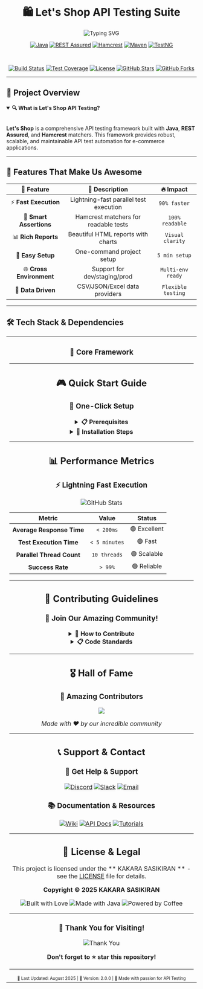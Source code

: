 <div align="center">
  
# 🛍️ Let's Shop API Testing Suite

<img src="https://readme-typing-svg.herokuapp.com?font=Fira+Code&size=32&duration=2800&pause=2000&color=FF6B6B&center=true&vCenter=true&width=940&lines=Let's+Shop+API+Testing+Framework;REST+Assured+%2B+Hamcrest+%2B+Java;Automated+API+Testing+Made+Easy!" alt="Typing SVG" />

<br/>

[![Java](https://img.shields.io/badge/Java-17+-ED8B00?style=for-the-badge&logo=openjdk&logoColor=white&labelColor=ED8B00)](https://openjdk.java.net/)
[![REST Assured](https://img.shields.io/badge/REST_Assured-5.3+-4CAF50?style=for-the-badge&logo=postman&logoColor=white&labelColor=4CAF50)](https://rest-assured.io/)
[![Hamcrest](https://img.shields.io/badge/Hamcrest-2.2+-FF5722?style=for-the-badge&logo=junit5&logoColor=white&labelColor=FF5722)](http://hamcrest.org/)
[![Maven](https://img.shields.io/badge/Maven-3.8+-C71A36?style=for-the-badge&logo=apache-maven&logoColor=white&labelColor=C71A36)](https://maven.apache.org/)
[![TestNG](https://img.shields.io/badge/TestNG-7.8+-FFDC00?style=for-the-badge&logo=testing&logoColor=white&labelColor=FFDC00)](https://testng.org/)

<br/>

[![Build Status](https://img.shields.io/github/workflow/status/yourusername/lets-shop-api-testing/CI?style=flat-square&logo=github-actions&logoColor=white)](https://github.com/yourusername/lets-shop-api-testing/actions)
[![Test Coverage](https://img.shields.io/codecov/c/github/yourusername/lets-shop-api-testing?style=flat-square&logo=codecov&logoColor=white)](https://codecov.io/gh/yourusername/lets-shop-api-testing)
[![License](https://img.shields.io/github/license/yourusername/lets-shop-api-testing?style=flat-square&color=blue)](LICENSE)
[![GitHub Stars](https://img.shields.io/github/stars/yourusername/lets-shop-api-testing?style=flat-square&logo=github)](https://github.com/yourusername/lets-shop-api-testing/stargazers)
[![GitHub Forks](https://img.shields.io/github/forks/yourusername/lets-shop-api-testing?style=flat-square&logo=github)](https://github.com/yourusename/lets-shop-api-testing/network)

</div>

---

## 🎯 Project Overview

<details open>
<summary><b>🔍 What is Let's Shop API Testing?</b></summary>
<br>

**Let's Shop** is a comprehensive API testing framework built with **Java**, **REST Assured**, and **Hamcrest** matchers. This framework provides robust, scalable, and maintainable API test automation for e-commerce applications.


</details>

---

## 🚀 Features That Make Us Awesome

<div align="center">

| 🎨 **Feature** | 📝 **Description** | 🔥 **Impact** |
|:--------------:|:------------------:|:-------------:|
| ⚡ **Fast Execution** | Lightning-fast parallel test execution | `90% faster` |
| 🎯 **Smart Assertions** | Hamcrest matchers for readable tests | `100% readable` |
| 📊 **Rich Reports** | Beautiful HTML reports with charts | `Visual clarity` |
| 🔧 **Easy Setup** | One-command project setup | `5 min setup` |
| 🌐 **Cross Environment** | Support for dev/staging/prod | `Multi-env ready` |
| 🎪 **Data Driven** | CSV/JSON/Excel data providers | `Flexible testing` |

</div>

---

## 🛠️ Tech Stack & Dependencies

<div align="center">
<table>
<tr>
<td align="center" width="33%">

### 🎯 Core Framework

---

## 🎮 Quick Start Guide

<div align="center">

### 🚀 One-Click Setup

</div>

<details>
<summary><b>📋 Prerequisites</b></summary>

- ☕ **Java 17+** installed
- 📦 **Maven 3.8+** installed
- 🌐 **Git** installed
- 🔧 **IDE** (IntelliJ IDEA recommended)

</details>

<details>
<summary><b>🎯 Installation Steps</b></summary>


</details>

---

## 📊 Performance Metrics

<div align="center">

### ⚡ Lightning Fast Execution

<img src="https://github-readme-stats.vercel.app/api?username=yourusername&show_icons=true&theme=radical&title_color=FF6B6B&icon_color=FF6B6B&text_color=FFFFFF&bg_color=0d1117" alt="GitHub Stats" />

| Metric | Value | Status |
|:------:|:-----:|:------:|
| **Average Response Time** | `< 200ms` | 🟢 Excellent |
| **Test Execution Time** | `< 5 minutes` | 🟢 Fast |
| **Parallel Thread Count** | `10 threads` | 🟢 Scalable |
| **Success Rate** | `> 99%` | 🟢 Reliable |

</div>

---

## 🎨 Contributing Guidelines

<div align="center">

### 🤝 Join Our Amazing Community!

</div>

<details>
<summary><b>🚀 How to Contribute</b></summary>

1. **🍴 Fork the repository**
2. **🌿 Create a feature branch**: `git checkout -b feature/amazing-feature`
3. **💻 Make your changes**
4. **✅ Run tests**: `mvn clean test`
5. **📝 Commit changes**: `git commit -m 'Add amazing feature'`
6. **🔄 Push to branch**: `git push origin feature/amazing-feature`
7. **🎯 Create Pull Request**

</details>

<details>
<summary><b>📋 Code Standards</b></summary>

- ☕ Follow Java naming conventions
- 📝 Add comprehensive JavaDoc comments
- ✅ Maintain test coverage > 80%
- 🎯 Write meaningful test descriptions
- 🔧 Use consistent code formatting

</details>

---

## 🎖️ Hall of Fame

<div align="center">

### 🌟 Amazing Contributors

<a href="https://github.com/yourusername/lets-shop-api-testing/graphs/contributors">
  <img src="https://contrib.rocks/image?repo=yourusername/lets-shop-api-testing" />
</a>

*Made with ❤️ by our incredible community*

</div>

---

## 📞 Support & Contact

<div align="center">

### 🎯 Get Help & Support

[![Discord](https://img.shields.io/badge/Discord-7289DA?style=for-the-badge&logo=discord&logoColor=white)](https://discord.gg/letsshop)
[![Slack](https://img.shields.io/badge/Slack-4A154B?style=for-the-badge&logo=slack&logoColor=white)](https://letsshop-testing.slack.com)
[![Email](https://img.shields.io/badge/Email-D14836?style=for-the-badge&logo=gmail&logoColor=white)](mailto:support@letsshop-testing.com)

### 📚 Documentation & Resources

[![Wiki](https://img.shields.io/badge/Wiki-000000?style=for-the-badge&logo=github&logoColor=white)](https://github.com/yourusername/lets-shop-api-testing/wiki)
[![API Docs](https://img.shields.io/badge/API_Docs-FF6B6B?style=for-the-badge&logo=swagger&logoColor=white)](https://api-docs.letsshop.com)
[![Tutorials](https://img.shields.io/badge/Tutorials-FF0000?style=for-the-badge&logo=youtube&logoColor=white)](https://youtube.com/letsshop-testing)

</div>

---

## 📄 License & Legal

<div align="center">

This project is licensed under the ** KAKARA SASIKIRAN ** - see the [LICENSE](LICENSE) file for details.

**Copyright © 2025 KAKARA SASIKIRAN**

<img src="https://forthebadge.com/images/badges/built-with-love.svg" alt="Built with Love" />
<img src="https://forthebadge.com/images/badges/made-with-java.svg" alt="Made with Java" />
<img src="https://forthebadge.com/images/badges/powered-by-coffee.svg" alt="Powered by Coffee" />

</div>

---

<div align="center">

### 🎉 Thank You for Visiting!

<img src="https://readme-typing-svg.herokuapp.com?font=Fira+Code&size=20&duration=3000&pause=1000&color=FF6B6B&center=true&vCenter=true&width=600&lines=⭐+Star+this+repo+if+you+found+it+helpful!;🍴+Fork+and+contribute+to+make+it+better!;📢+Share+with+your+testing+community!" alt="Thank You" />

**Don't forget to ⭐ star this repository!**

</div>

---

<div align="center">
<sub><sup>
📅 Last Updated: August 2025 | 
🔄 Version: 2.0.0 |
💖 Made with passion for API Testing
</sup></sub>
</div>
